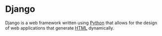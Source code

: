 # Django

Django is a web framework written using [Python](/entry/Python) that allows for the design of web applications that generate [HTML](/entry/HTML) dynamically.
